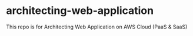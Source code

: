 # architecting-web-application
This repo is for Architecting Web Application on AWS Cloud (PaaS &amp; SaaS)
